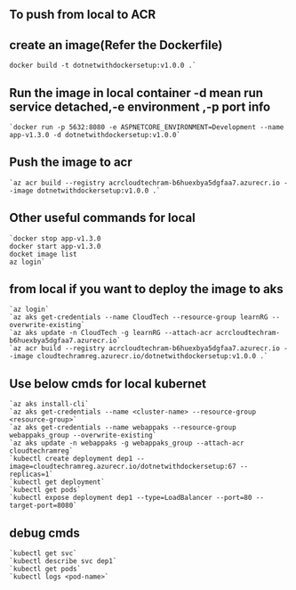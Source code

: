 ## To push from local to ACR
## create an image(Refer the Dockerfile)
    docker build -t dotnetwithdockersetup:v1.0.0 .`    
## Run the image in local container -d mean run service detached,-e environment ,-p port info
    `docker run -p 5632:8080 -e ASPNETCORE_ENVIRONMENT=Development --name app-v1.3.0 -d dotnetwithdockersetup:v1.0.0`

## Push the image to acr
    `az acr build --registry acrcloudtechram-b6huexbya5dgfaa7.azurecr.io --image dotnetwithdockersetup:v1.0.0 .`

## Other useful commands for local
    `docker stop app-v1.3.0
    docker start app-v1.3.0
    docket image list
    az login`

## from local if you want to deploy the image to aks
    `az login` 
    `az aks get-credentials --name CloudTech --resource-group learnRG --overwrite-existing`
    `az aks update -n CloudTech -g learnRG --attach-acr acrcloudtechram-b6huexbya5dgfaa7.azurecr.io`
    `az acr build --registry acrcloudtechram-b6huexbya5dgfaa7.azurecr.io --image cloudtechramreg.azurecr.io/dotnetwithdockersetup:v1.0.0 .`
## Use below cmds for local kubernet 
    `az aks install-cli`
    `az aks get-credentials --name <cluster-name> --resource-group <resource-group>`
    `az aks get-credentials --name webappaks --resource-group webappaks_group --overwrite-existing`
    `az aks update -n webappaks -g webappaks_group --attach-acr cloudtechramreg`
    `kubectl create deployment dep1 --image=cloudtechramreg.azurecr.io/dotnetwithdockersetup:67 --replicas=1`
    `kubectl get deployment`
    `kubectl get pods`
    `kubectl expose deployment dep1 --type=LoadBalancer --port=80 --target-port=8080`
## debug cmds
    `kubectl get svc`
    `kubectl describe svc dep1`
    `kubectl get pods`
    `kubectl logs <pod-name>`

